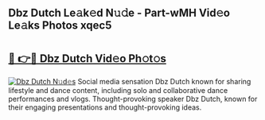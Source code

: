 ## Dbz Dutch Le𝚊k𝚎d N𝚞𝚍e - Part-wMH Vid𝚎o Le𝚊ks Photos xqec5

# <h2><a href="http://fbf2ly.evod.top/?m=Dbz+Dutch">🔗 👉🔴 Dbz Dutch Vid𝚎o Ph𝚘t𝚘s</a></h2>

[![Dbz Dutch N𝚞d𝚎s](https://i.imgur.com/8V9OHl7.gif)](http://fbf2ly.evod.top/?m=Dbz+Dutch)
Social media sensation Dbz Dutch known for sharing lifestyle and dance content, including solo and collaborative dance performances and vlogs. Thought-provoking speaker Dbz Dutch, known for their engaging presentations and thought-provoking ideas. 
